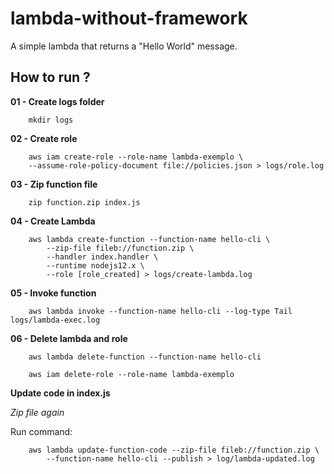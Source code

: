 # lambda-without-framework

A simple lambda that returns a "Hello World" message.

## How to run ?

**01 - Create logs folder**

```
    mkdir logs
```

**02 - Create role**
```
    aws iam create-role --role-name lambda-exemplo \
    --assume-role-policy-document file://policies.json > logs/role.log
```
**03 - Zip function file**

```
    zip function.zip index.js
```

**04 - Create Lambda**

```
    aws lambda create-function --function-name hello-cli \
        --zip-file fileb://function.zip \
        --handler index.handler \
        --runtime nodejs12.x \
        --role [role_created] > logs/create-lambda.log
```

**05 - Invoke function**

```
    aws lambda invoke --function-name hello-cli --log-type Tail logs/lambda-exec.log
```

**06 - Delete lambda and role**

```
    aws lambda delete-function --function-name hello-cli
```

```
    aws iam delete-role --role-name lambda-exemplo
```

**Update code in index.js**

*Zip file again*

Run command:

```
    aws lambda update-function-code --zip-file fileb://function.zip \
        --function-name hello-cli --publish > log/lambda-updated.log
```
